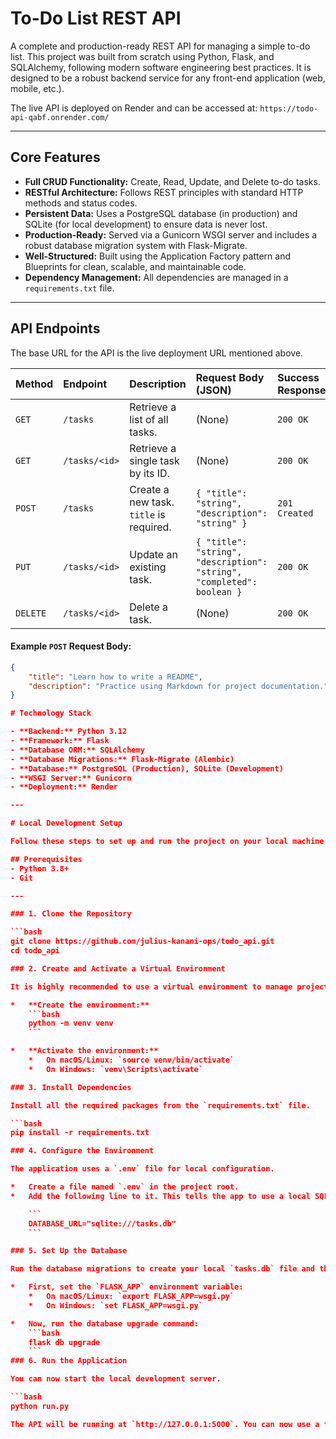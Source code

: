 # To-Do List REST API

A complete and production-ready REST API for managing a simple to-do list. This project was built from scratch using Python, Flask, and SQLAlchemy, following modern software engineering best practices. It is designed to be a robust backend service for any front-end application (web, mobile, etc.).

The live API is deployed on Render and can be accessed at: `https://todo-api-qabf.onrender.com/`

---

## Core Features

*   **Full CRUD Functionality:** Create, Read, Update, and Delete to-do tasks.
*   **RESTful Architecture:** Follows REST principles with standard HTTP methods and status codes.
*   **Persistent Data:** Uses a PostgreSQL database (in production) and SQLite (for local development) to ensure data is never lost.
*   **Production-Ready:** Served via a Gunicorn WSGI server and includes a robust database migration system with Flask-Migrate.
*   **Well-Structured:** Built using the Application Factory pattern and Blueprints for clean, scalable, and maintainable code.
*   **Dependency Management:** All dependencies are managed in a `requirements.txt` file.

---

## API Endpoints

The base URL for the API is the live deployment URL mentioned above.

| Method | Endpoint | Description | Request Body (JSON) | Success Response |
| :--- | :--- | :--- | :--- | :--- |
| `GET` | `/tasks` | Retrieve a list of all tasks. | (None) | `200 OK` |
| `GET` | `/tasks/<id>` | Retrieve a single task by its ID. | (None) | `200 OK` |
| `POST` | `/tasks` | Create a new task. `title` is required. | `{ "title": "string", "description": "string" }` | `201 Created` |
| `PUT` | `/tasks/<id>` | Update an existing task. | `{ "title": "string", "description": "string", "completed": boolean }` | `200 OK` |
| `DELETE` | `/tasks/<id>` | Delete a task. | (None) | `200 OK` |

#### Example `POST` Request Body:
```json
{
    "title": "Learn how to write a README",
    "description": "Practice using Markdown for project documentation."
}

# Technology Stack

- **Backend:** Python 3.12
- **Framework:** Flask
- **Database ORM:** SQLAlchemy
- **Database Migrations:** Flask-Migrate (Alembic)
- **Database:** PostgreSQL (Production), SQLite (Development)
- **WSGI Server:** Gunicorn
- **Deployment:** Render

---

# Local Development Setup

Follow these steps to set up and run the project on your local machine.

## Prerequisites
- Python 3.8+
- Git

---

### 1. Clone the Repository

```bash
git clone https://github.com/julius-kanani-ops/todo_api.git
cd todo_api

### 2. Create and Activate a Virtual Environment

It is highly recommended to use a virtual environment to manage project dependencies.

*   **Create the environment:**
    ```bash
    python -m venv venv
    ```

*   **Activate the environment:**
    *   On macOS/Linux: `source venv/bin/activate`
    *   On Windows: `venv\Scripts\activate`

### 3. Install Dependencies

Install all the required packages from the `requirements.txt` file.

```bash
pip install -r requirements.txt

### 4. Configure the Environment

The application uses a `.env` file for local configuration.

*   Create a file named `.env` in the project root.
*   Add the following line to it. This tells the app to use a local SQLite database file.

    ```
    DATABASE_URL="sqlite:///tasks.db"
    ```

### 5. Set Up the Database

Run the database migrations to create your local `tasks.db` file and the `task` table.

*   First, set the `FLASK_APP` environment variable:
    *   On macOS/Linux: `export FLASK_APP=wsgi.py`
    *   On Windows: `set FLASK_APP=wsgi.py`

*   Now, run the database upgrade command:
    ```bash
    flask db upgrade
    ```
### 6. Run the Application

You can now start the local development server.

```bash
python run.py

The API will be running at `http://127.0.0.1:5000`. You can now use a tool like [Postman](https://www.postman.com/) to interact with your local API endpoints.
